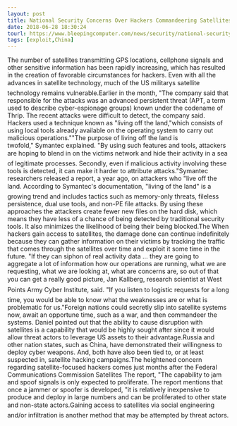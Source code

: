 ```yaml
---
layout: post
title: National Security Concerns Over Hackers Commandeering Satellites
date: 2018-06-28 18:30:24
tourl: https://www.bleepingcomputer.com/news/security/national-security-concerns-over-hackers-commandeering-satellites/
tags: [exploit,China]
---
```

The number of satellites transmitting GPS locations, cellphone signals and other sensitive information has been rapidly increasing, which has resulted in the creation of favorable circumstances for hackers. Even with all the advances in satellite technology, much of the US militarys satellite technology remains vulnerable.Earlier in the month, "The company said that responsible for the attacks was an advanced persistent threat (APT, a term used to describe cyber-espionage groups) known under the codename of Thrip. The recent attacks were difficult to detect, the company said. Hackers used a technique known as "living off the land,"which consists of using local tools already available on the operating system to carry out malicious operations.""The purpose of living off the land is twofold," Symantec explained. "By using such features and tools, attackers are hoping to blend in on the victims network and hide their activity in a sea of legitimate processes. Secondly, even if malicious activity involving these tools is detected, it can make it harder to attribute attacks."Symantec researchers released a report, a year ago, on attackers who "live off the land. According to Symantec's documentation, "living of the land" is a growing trend and includes tactics such as memory-only threats, fileless persistence, dual use tools, and non-PE file attacks. By using these approaches the attackers create fewer new files on the hard disk, which means they have less of a chance of being detected by traditional security tools. It also minimizes the likelihood of being their being blocked.The When hackers gain access to satellites, the damage done can continue indefinitely because they can gather information on their victims by tracking the traffic that comes through the satellites over time and exploit it some time in the future. "If they can siphon of real activity data ... they are going to aggregate a lot of information how our operations are running, what we are requesting, what we are looking at, what are concerns are, so out of that you can get a really good picture, Jan Kallberg, research scientist at West Points Army Cyber Institute, said. "If you listen to logistic requests for a long time, you would be able to know what the weaknesses are or what is problematic for us."Foreign nations could secretly slip into satellite systems now, await an opportune time, such as a war, and then commandeer the systems. Daniel pointed out that the ability to cause disruption with satellites is a capability that would be highly sought after since it would allow threat actors to leverage US assets to their advantage.Russia and other nation states, such as China, have demonstrated their willingness to deploy cyber weapons. And, both have also been tied to, or at least suspected in, satellite hacking campaigns.The heightened concern regarding satellite-focused hackers comes just months after the Federal Communications Commission Satellites The report, "The capability to jam and spoof signals is only expected to proliferate. The report mentions that once a jammer or spoofer is developed, "it is relatively inexpensive to produce and deploy in large numbers and can be proliferated to other state and non-state actors.Gaining access to satellites via social engineering and/or infiltration is another method that may be attempted by threat actors.
